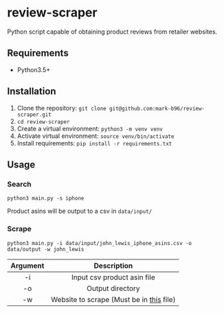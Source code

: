 # review-scraper
Python script capable of obtaining product reviews from retailer websites.

## Requirements
* Python3.5+

## Installation
1. Clone the repository: `git clone git@github.com:mark-b96/review-scraper.git`
2. `cd review-scraper`
3. Create a virtual environment: `python3 -m venv venv`
4. Activate virtual environment: `source venv/bin/activate`
5. Install requirements: `pip install -r requirements.txt`

## Usage
### Search
`python3 main.py -s iphone`

Product asins will be output to a csv in `data/input/`
### Scrape
`python3 main.py -i data/input/john_lewis_iphone_asins.csv -o data/output -w john_lewis`

| Argument | Description |
| :----:| :------: |
| -i | Input csv product asin file | 
| -o | Output directory            |
| -w | Website to scrape (Must be in [this](https://github.com/mark-b96/review-scraper/blob/main/review_scraper/urls.py) file) |